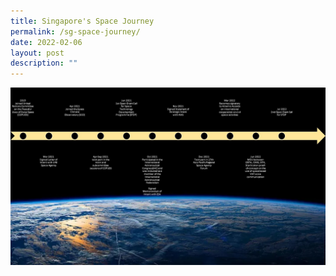 ```yaml
---
title: Singapore's Space Journey
permalink: /sg-space-journey/
date: 2022-02-06
layout: post
description: ""
---
```

![Milestone infographic](/images/OSTIn%20Milestone%20infographic.jpg)